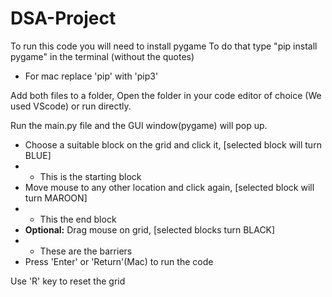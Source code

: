 # DSA-Project

To run this code you will need to install pygame
To do that type "pip install pygame" in the terminal (without the quotes)
* For mac replace 'pip' with 'pip3'

Add both files to a folder,
Open the folder in your code editor of choice (We used VScode) or run directly.

Run the main.py file and the GUI window(pygame) will pop up.
- Choose a suitable block on the grid and click it, [selected block will turn BLUE]
- - This is the starting block
- Move mouse to any other location and click again, [selected block will turn MAROON]
- - This the end block
- **Optional:** Drag mouse on grid, [selected blocks turn BLACK]
- - These are the barriers 
- Press 'Enter' or 'Return'(Mac) to run the code

Use 'R' key to reset the grid 
